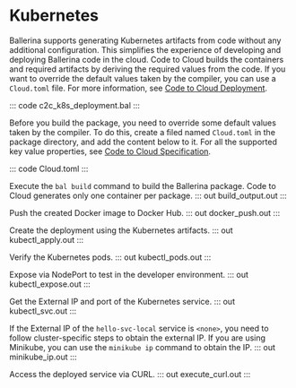 # Kubernetes

Ballerina supports generating Kubernetes artifacts from code without any additional configuration. This simplifies the experience of developing and deploying Ballerina code in the cloud. Code to Cloud builds the containers and required artifacts by deriving the required values from the code. If you want to override the default values taken by the compiler, you can use a `Cloud.toml` file.
For more information, see [Code to Cloud Deployment](/learn/code-to-cloud/code-to-cloud-deployment/).

::: code c2c_k8s_deployment.bal :::

Before you build the package, you need to override some default values taken by the compiler. To do this, create a filed named `Cloud.toml` in the package directory, and add the content below to it.
For all the supported key value properties, see [Code to Cloud Specification](https://github.com/ballerina-platform/ballerina-spec/blob/master/c2c/code-to-cloud-spec.md).

::: code Cloud.toml :::

Execute the `bal build` command to build the Ballerina package. Code to Cloud generates only one container per package.
::: out build_output.out :::

Push the created Docker image to Docker Hub.
::: out docker_push.out :::

Create the deployment using the Kubernetes artifacts.
::: out kubectl_apply.out :::

Verify the Kubernetes pods.
::: out kubectl_pods.out :::

Expose via NodePort to test in the developer environment.
::: out kubectl_expose.out :::

Get the External IP and port of the Kubernetes service.
::: out kubectl_svc.out :::

If the External IP of the `hello-svc-local` service is `<none>`, you need to follow cluster-specific steps to obtain the external IP. If you are using Minikube, you can use the `minikube ip` command to obtain the IP.
::: out minikube_ip.out :::

Access the deployed service via CURL.
::: out execute_curl.out :::
